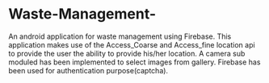 # Waste-Management-
An android application for waste management using Firebase. 
This application makes use of the Access_Coarse and Access_fine location api to provide the user the ability to provide his/her location.
A camera sub moduled has been implemented to select images from gallery.
Firebase has been used for authentication purpose(captcha).
